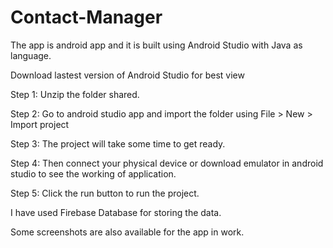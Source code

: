 # Contact-Manager

The app is android app and it is built using Android Studio with Java as language.

Download lastest version of Android Studio for best view

Step 1: Unzip the folder shared.

Step 2: Go to android studio app and import the folder using File > New > Import project

Step 3: The project will take some time to get ready.

Step 4: Then connect your physical device or download emulator in android studio to see the working of application.

Step 5: Click the run button to run the project.

I have used Firebase Database for storing the data.

Some screenshots are also available for the app in work.
